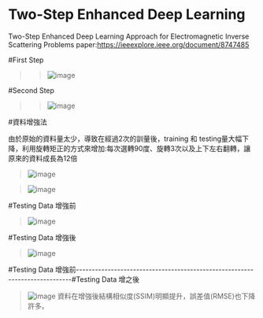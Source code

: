 # Two-Step Enhanced Deep Learning
Two-Step Enhanced Deep Learning Approach for Electromagnetic Inverse Scattering Problems
paper:https://ieeexplore.ieee.org/document/8747485

#First Step
> > ![image](https://user-images.githubusercontent.com/99627872/168267214-abbdf51e-9a7b-40da-b1ff-028e645ba0d0.png)

#Second Step
> > ![image](https://user-images.githubusercontent.com/99627872/168267240-d8491e34-7e16-41b3-8618-b41d2bedbfd8.png)

#資料增強法

由於原始的資料量太少，導致在經過2次的訓量後，training 和 testing量大幅下降，利用旋轉矩正的方式來增加:每次選轉90度、旋轉3次以及上下左右翻轉，讓原來的資料成長為12倍
> ![image](https://user-images.githubusercontent.com/99627872/168266879-1de51732-72f4-4213-b2a1-c7334c6768f2.png)

> ![image](https://user-images.githubusercontent.com/99627872/168266921-585deb42-9049-425e-ab6f-a4cf1b95b305.png)

#Testing Data 增強前

> ![image](https://user-images.githubusercontent.com/99627872/168266679-cc8b9e54-1faa-408a-a43f-2fa81852040c.png)

#Testing Data 增強後

> ![image](https://user-images.githubusercontent.com/99627872/168269520-66150301-621c-4476-a89f-73290741cf05.png)

#Testing Data 增強前----------------------------------------------------------------------------#Testing Data 增之後
> ![image](https://user-images.githubusercontent.com/99627872/168268874-53a302a1-5f06-479a-b640-ad15e991edce.png)
資料在增強後結構相似度(SSIM)明顯提升，誤差值(RMSE)也下降許多。
